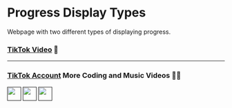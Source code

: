 # Progress Display Types
Webpage with two different types of displaying progress.
### [TikTok Video](https://www.tiktok.com/@myownbrain37/video/7183350385153707270?is_from_webapp=1&sender_device=pc&web_id=7159915363143976453) 📼
---
### [TikTok Account](https://www.tiktok.com/@myownbrain37) More Coding and Music Videos 👨‍💻

[<img src="https://emojipedia-us.s3.amazonaws.com/source/microsoft-teams/337/keycap-number-sign_23-fe0f-20e3.png" width="32"/>]()
[<img src="https://emojipedia-us.s3.amazonaws.com/source/microsoft-teams/337/keycap-digit-three_33-fe0f-20e3.png" width="32"/>]()
[<img src="https://emojipedia-us.s3.amazonaws.com/source/microsoft-teams/337/keycap-digit-seven_37-fe0f-20e3.png" width="32"/>]()
